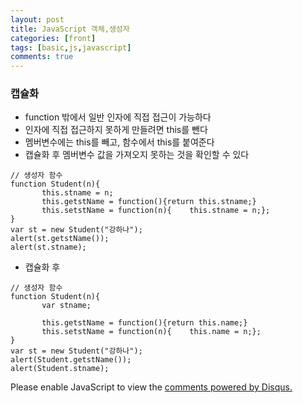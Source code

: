 ```yaml
---
layout: post
title: JavaScript 객체,생성자
categories: [front]
tags: [basic,js,javascript]
comments: true
---
```

### 캡슐화
- function 밖에서 일반 인자에 직접 접근이 가능하다
- 인자에 직접 접근하지 못하게 만들려면 this를 뺀다 
- 멤버변수에는 this를 빼고, 함수에서 this를 붙여준다
- 캡슐화 후 멤버변수 값을 가져오지 못하는 것을 확인할 수 있다

~~~
// 생성자 함수
function Student(n){
       this.stname = n;
       this.getstName = function(){return this.stname;}
       this.setstName = function(n){    this.stname = n;};  
}
var st = new Student("강하나");
alert(st.getstName());
alert(st.stname);
~~~

- 캡슐화 후

~~~
// 생성자 함수
function Student(n){
       var stname;
       
       this.getstName = function(){return this.name;}
       this.setstName = function(n){    this.name = n;};    
}
var st = new Student("강하나");
alert(Student.getstName());
alert(Student.stname);
~~~



<div id="disqus_thread"></div>
<script>

/**
*  RECOMMENDED CONFIGURATION VARIABLES: EDIT AND UNCOMMENT THE SECTION BELOW TO INSERT DYNAMIC VALUES FROM YOUR PLATFORM OR CMS.
*  LEARN WHY DEFINING THESE VARIABLES IS IMPORTANT: https://disqus.com/admin/universalcode/#configuration-variables*/
/*
var disqus_config = function () {
this.page.url = PAGE_URL;  // Replace PAGE_URL with your page's canonical URL variable
this.page.identifier = PAGE_IDENTIFIER; // Replace PAGE_IDENTIFIER with your page's unique identifier variable
};
*/
(function() { // DON'T EDIT BELOW THIS LINE
var d = document, s = d.createElement('script');
s.src = 'https://parkwonhui.disqus.com/embed.js';
s.setAttribute('data-timestamp', +new Date());
(d.head || d.body).appendChild(s);
})();
</script>
<noscript>Please enable JavaScript to view the <a href="https://disqus.com/?ref_noscript">comments powered by Disqus.</a></noscript>
                            